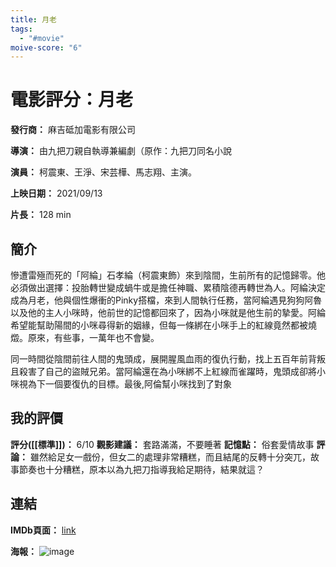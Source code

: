 ```yaml
---
title: 月老
tags:
  - "#movie"
moive-score: "6"
---
```


# 電影評分：月老
**發行商：** 麻吉砥加電影有限公司 

**導演：** 由九把刀親自執導兼編劇（原作：九把刀同名小說

**演員：** 柯震東、王淨、宋芸樺、馬志翔、主演。

**上映日期：** 2021/09/13

**片長：** 128 min 

## 簡介
慘遭雷殛而死的「阿綸」石孝綸（柯震東飾）來到陰間，生前所有的記憶歸零。他必須做出選擇：投胎轉世變成蝸牛或是擔任神職、累積陰德再轉世為人。阿綸決定成為月老，他與個性爆衝的Pinky搭檔，來到人間執行任務，當阿綸遇見狗狗阿魯以及他的主人小咪時，他前世的記憶都回來了，因為小咪就是他生前的摯愛。阿綸希望能幫助陽間的小咪尋得新的姻緣，但每一條綁在小咪手上的紅線竟然都被燒燬。原來，有些事，一萬年也不會變。

同一時間從陰間前往人間的鬼頭成，展開腥風血雨的復仇行動，找上五百年前背叛且殺害了自己的盜賊兄弟。當阿綸還在為小咪綁不上紅線而雀躍時，鬼頭成卻將小咪視為下一個要復仇的目標。最後,阿倫幫小咪找到了對象 

## 我的評價
**評分([[標準]])：** 6/10
**觀影建議：** 套路滿滿，不要睡著
**記憶點：** 俗套愛情故事
**評論：**
雖然給足女一戲份，但女二的處理非常糟糕，而且結尾的反轉十分突兀，故事節奏也十分糟糕，原本以為九把刀指導我給足期待，結果就這？


## 連結
**IMDb頁面：** [link](https://www.imdb.com/title/tt15456878/)

**海報：** 
![image](image/MV5BYTRkNzE4NTItMGUxZS00N2JiLThlNGQtN2E1NjMyNWZkZWRjXkEyXkFqcGdeQXVyODMyOTYyMTM@._V1_.jpg)

